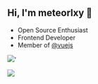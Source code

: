 ## Hi, I'm meteorlxy :wave:

- Open Source Enthusiast
- Frontend Developer
- Member of [@vuejs](https://github.com/vuejs)

![](https://github-readme-stats.vercel.app/api/top-langs/?username=meteorlxy&theme=dark&layout=compact)'

![](https://github-readme-stats.vercel.app/api?username=meteorlxy&theme=dark&show_icons=true)
